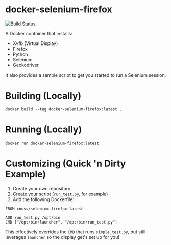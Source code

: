 # docker-selenium-firefox

[![Build Status](https://travis-ci.org/cnuss/docker-selenium-firefox.svg?branch=master)](https://travis-ci.org/cnuss/docker-selenium-firefox)

A Docker container that installs:
 - Xvfb (Virtual Display)
 - Firefox
 - Python
 - Selenium
 - Geckodriver

 It also provides a sample script to get you started to run a Selenium session.

# Building (Locally)

```
docker build --tag docker-selenium-firefox:latest .
```

# Running (Locally)

```
docker run docker-selenium-firefox:latest
```

# Customizing (Quick 'n Dirty Example)

1. Create your own repository
2. Create your script (`run_test.py`, for example)
3. Add the following Dockerfile:

```
FROM cnuss/selenium-firefox:latest

ADD run_test.py /opt/bin
CMD ["/opt/bin/launcher", "/opt/bin/run_test.py"]
```

This effectively overrides the `CMD` that runs `simple_test.py`, but still leverages `launcher` so the display get's set up for you!
